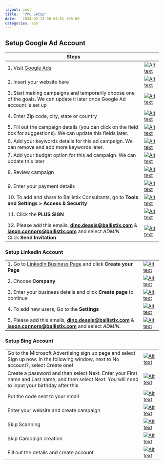 ```yaml
---
layout: post
title:  "PPC Setup"
date:   2024-02-12 08:06:51 +08:00
categories: seo
---
```


## Setup Google Ad Account

| Steps    |  |
| -------- | ------- |
| 1. Visit [Google Ads](https://ads.google.com)                                                                                                         | [![Alt text](https://s3.us-east-1.amazonaws.com/static2.ballistixmail.com/ballistix/github/2024-02-12-ppc-setup/01.png)](https://s3.us-east-1.amazonaws.com/static2.ballistixmail.com/ballistix/github/2024-02-12-ppc-setup/01.png)   |
| 2. Insert your website here                                                                                                                           | [![Alt text](https://s3.us-east-1.amazonaws.com/static2.ballistixmail.com/ballistix/github/2024-02-12-ppc-setup/02.png)](https://s3.us-east-1.amazonaws.com/static2.ballistixmail.com/ballistix/github/2024-02-12-ppc-setup/02.png)   |
| 3. Start making campaigns and temporarily choose one of the goals. We can update it later once Google Ad account is set up                            | [![Alt text](https://s3.us-east-1.amazonaws.com/static2.ballistixmail.com/ballistix/github/2024-02-12-ppc-setup/03.png)](https://s3.us-east-1.amazonaws.com/static2.ballistixmail.com/ballistix/github/2024-02-12-ppc-setup/03.png)   |
| 4. Enter Zip code, city, state or country                                                                                                             | [![Alt text](https://s3.us-east-1.amazonaws.com/static2.ballistixmail.com/ballistix/github/2024-02-12-ppc-setup/04.png)](https://s3.us-east-1.amazonaws.com/static2.ballistixmail.com/ballistix/github/2024-02-12-ppc-setup/04.png)   |
| 5. Fill out the campaign details (you can click on the field box for suggestions). We can update this fields later.                                   | [![Alt text](https://s3.us-east-1.amazonaws.com/static2.ballistixmail.com/ballistix/github/2024-02-12-ppc-setup/05.png)](https://s3.us-east-1.amazonaws.com/static2.ballistixmail.com/ballistix/github/2024-02-12-ppc-setup/05.png)   |
| 6. Add your keywords details for this ad campaign. We can remove and add more keywords later.                                                         | [![Alt text](https://s3.us-east-1.amazonaws.com/static2.ballistixmail.com/ballistix/github/2024-02-12-ppc-setup/06.png)](https://s3.us-east-1.amazonaws.com/static2.ballistixmail.com/ballistix/github/2024-02-12-ppc-setup/06.png)   |
| 7. Add your budget option for this ad campaign. We can update this later                                                                              | [![Alt text](https://s3.us-east-1.amazonaws.com/static2.ballistixmail.com/ballistix/github/2024-02-12-ppc-setup/07.png)](https://s3.us-east-1.amazonaws.com/static2.ballistixmail.com/ballistix/github/2024-02-12-ppc-setup/07.png)   |
| 8. Review campaign                                                                                                                                    | [![Alt text](https://s3.us-east-1.amazonaws.com/static2.ballistixmail.com/ballistix/github/2024-02-12-ppc-setup/08.png)](https://s3.us-east-1.amazonaws.com/static2.ballistixmail.com/ballistix/github/2024-02-12-ppc-setup/08.png)   |
| 9. Enter your payment details                                                                                                                         | [![Alt text](https://s3.us-east-1.amazonaws.com/static2.ballistixmail.com/ballistix/github/2024-02-12-ppc-setup/09.png)](https://s3.us-east-1.amazonaws.com/static2.ballistixmail.com/ballistix/github/2024-02-12-ppc-setup/09.png)   |
| 10. To add and share to Ballistix Consultants, go to **Tools and Settings >  Access & Security**                                                      | [![Alt text](https://s3.us-east-1.amazonaws.com/static2.ballistixmail.com/ballistix/github/2024-02-12-ppc-setup/10.png)](https://s3.us-east-1.amazonaws.com/static2.ballistixmail.com/ballistix/github/2024-02-12-ppc-setup/10.png)   |
| 11. Click the **PLUS SIGN**                                                                                                                           | [![Alt text](https://s3.us-east-1.amazonaws.com/static2.ballistixmail.com/ballistix/github/2024-02-12-ppc-setup/11.png)](https://s3.us-east-1.amazonaws.com/static2.ballistixmail.com/ballistix/github/2024-02-12-ppc-setup/11.png)   |
| 12.  Please add this emails, **dino.deasis@ballistix.com** & **jason.connors@ballistix.com** and select *ADMIN*. <br>Click **Send Invitation**        | [![Alt text](https://s3.us-east-1.amazonaws.com/static2.ballistixmail.com/ballistix/github/2024-02-12-ppc-setup/12.png)](https://s3.us-east-1.amazonaws.com/static2.ballistixmail.com/ballistix/github/2024-02-12-ppc-setup/12.png)   |

### Setup Linkedin Account 

|   |  	|
| -------- | ------- |
| 1. Go to [LinkedIn Business Page](https://business.linkedin.com/marketing-solutions/cx/21/11/linkedin-pages?src=go-pa&trk=sem-ga_campid.20073717730_asid.147321870223_crid.657053436912_kw.creating%20a%20showcase%20page%20on%20linkedin_d.c_tid.kwd-1308927988471_n.g_mt.e_geo.9067041&mcid=7059959449221828789&cid=&gad_source=1&gclid=CjwKCAiAlJKuBhAdEiwAnZb7lW0HYbvzXFdyHy7x6gjrTYMZ50u6L51nhD5JVrGUZVPM2MukaPLppxoCEWQQAvD_BwE&gclsrc=aw.ds) and click **Create your Page** | [![Alt text](https://s3.us-east-1.amazonaws.com/static2.ballistixmail.com/ballistix/github/2024-02-12-ppc-setup/linkedin-01.png)](https://s3.us-east-1.amazonaws.com/static2.ballistixmail.com/ballistix/github/2024-02-12-ppc-setup/linkedin-01.png)    |
| 2. Choose **Company**                                                                                             | [![Alt text](https://s3.us-east-1.amazonaws.com/static2.ballistixmail.com/ballistix/github/2024-02-12-ppc-setup/linkedin-02.png)](https://s3.us-east-1.amazonaws.com/static2.ballistixmail.com/ballistix/github/2024-02-12-ppc-setup/linkedin-02.png)   |
| 3. Enter your business details and click **Create page** to continue                                              | [![Alt text](https://s3.us-east-1.amazonaws.com/static2.ballistixmail.com/ballistix/github/2024-02-12-ppc-setup/linkedin-03.png)](https://s3.us-east-1.amazonaws.com/static2.ballistixmail.com/ballistix/github/2024-02-12-ppc-setup/linkedin-03.png)   |
| 4. To add new users, Go to the **Settings**                                                                       | [![Alt text](https://s3.us-east-1.amazonaws.com/static2.ballistixmail.com/ballistix/github/2024-02-12-ppc-setup/linkedin-04.png)](https://s3.us-east-1.amazonaws.com/static2.ballistixmail.com/ballistix/github/2024-02-12-ppc-setup/linkedin-04.png)   |
| 5. Please add this emails, **dino.deasis@ballistix.com** & **jason.connors@ballistix.com** and select *ADMIN*.    | [![Alt text](https://s3.us-east-1.amazonaws.com/static2.ballistixmail.com/ballistix/github/2024-02-12-ppc-setup/linkedin-05.png)](https://s3.us-east-1.amazonaws.com/static2.ballistixmail.com/ballistix/github/2024-02-12-ppc-setup/linkedin-05.png)   |

### Setup Bing Account 

|   |  	|
| -------- | ------- |
| Go to the Microsoft Advertising sign up page and select Sign up now. In the following window, next to No account?, select Create one!                 | [![Alt text](https://s3.us-east-1.amazonaws.com/static2.ballistixmail.com/ballistix/github/2024-02-12-ppc-setup/bing-01.png)](https://s3.us-east-1.amazonaws.com/static2.ballistixmail.com/ballistix/github/2024-02-12-ppc-setup/bing-01.png)   |
| Create a password and then select Next. Enter your First name and Last name, and then select Next. You will need to input your birthday after this    | [![Alt text](https://s3.us-east-1.amazonaws.com/static2.ballistixmail.com/ballistix/github/2024-02-12-ppc-setup/bing-02.png)](https://s3.us-east-1.amazonaws.com/static2.ballistixmail.com/ballistix/github/2024-02-12-ppc-setup/bing-02.png)   |
| Put the code sent to your email                                                                                                                       | [![Alt text](https://s3.us-east-1.amazonaws.com/static2.ballistixmail.com/ballistix/github/2024-02-12-ppc-setup/bing-03.png)](https://s3.us-east-1.amazonaws.com/static2.ballistixmail.com/ballistix/github/2024-02-12-ppc-setup/bing-03.png)   |
| Enter your website and create campaign                                                                                                                | [![Alt text](https://s3.us-east-1.amazonaws.com/static2.ballistixmail.com/ballistix/github/2024-02-12-ppc-setup/bing-04.png)](https://s3.us-east-1.amazonaws.com/static2.ballistixmail.com/ballistix/github/2024-02-12-ppc-setup/bing-04.png)   |
| Skip Scanning                                                                                                                                         | [![Alt text](https://s3.us-east-1.amazonaws.com/static2.ballistixmail.com/ballistix/github/2024-02-12-ppc-setup/bing-05.png)](https://s3.us-east-1.amazonaws.com/static2.ballistixmail.com/ballistix/github/2024-02-12-ppc-setup/bing-05.png)   |
| Skip Campaign creation                                                                                                                                | [![Alt text](https://s3.us-east-1.amazonaws.com/static2.ballistixmail.com/ballistix/github/2024-02-12-ppc-setup/bing-06.png)](https://s3.us-east-1.amazonaws.com/static2.ballistixmail.com/ballistix/github/2024-02-12-ppc-setup/bing-06.png)   |
| Fill out the details and create account                                                                                                               | [![Alt text](https://s3.us-east-1.amazonaws.com/static2.ballistixmail.com/ballistix/github/2024-02-12-ppc-setup/bing-07.png)](https://s3.us-east-1.amazonaws.com/static2.ballistixmail.com/ballistix/github/2024-02-12-ppc-setup/bing-07.png)   |
